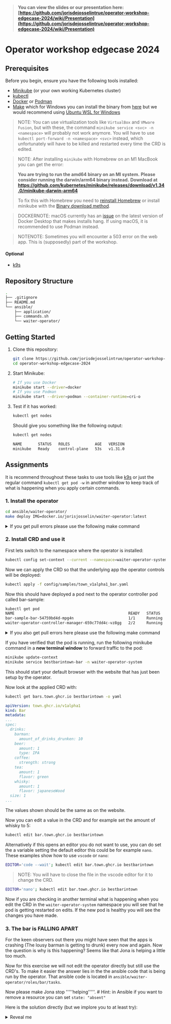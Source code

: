 > **You can view the slides or our presentation here:**
> **[https://github.com/jorisdejosselintrue/operator-workshop-edgecase-2024/wiki/Presentation](https://github.com/jorisdejosselintrue/operator-workshop-edgecase-2024/wiki/Presentation)**

# Operator workshop edgecase 2024

## Prerequisites

Before you begin, ensure you have the following tools installed:

- [Minikube](https://minikube.sigs.k8s.io/docs/start/) (or your own working Kubernetes cluster)
- [kubectl](https://kubernetes.io/docs/tasks/tools/)
- [Docker](https://docs.docker.com/get-docker/) or [Podman](https://podman.io/docs/installation)
- [Make](https://www.gnu.org/software/make/) which for Windows you can install the binary from [here](https://gnuwin32.sourceforge.net/packages/make.htm) but we would recommend using [Ubuntu WSL for Windows](https://ubuntu.com/desktop/wsl)

> NOTE: You can use virtualization tools like `VirtualBox` and `VMware Fusion`, but with these, the command `minikube service <svc> -n <namespace>` will probably not work anymore. You will have to use `kubectl port-forward -n <namespace> <svc>` instead, which unfortunately will have to be killed and restarted every time the CRD is edited.

> NOTE: After installing `minikube` with Homebrew on an M1 MacBook you can get the error:
> 
> **You are trying to run the amd64 binary on an Ml system.**
> **Please consider running the darwin/arm64 binary instead.**
> **Download at https://github.com/kubernetes/minikube/releases/download/v1.34.0/minikube-darwin-arm64**
> 
> To fix this with Homebrew you need to [reinstall Homebrew](https://github.com/Homebrew/install?tab=readme-ov-file#uninstall-homebrew)
or install minikube with the [Binary download method](https://minikube.sigs.k8s.io/docs/start/).

> DOCKERNOTE: macOS currently has an [issue](https://github.com/docker/cli/issues/5412) on the latest version of Docker Desktop that makes installs hang. If using macOS, it is recommended to use Podman instead.

> NOTENOTE: Sometimes you will encounter a 503 error on the web app. This is (supposedly) part of the workshop.

#### Optional

- [k9s](https://k9scli.io)

## Repository Structure

```bash
.
├── .gitignore
├── README.md
└── ansible/
    ├── application/
    ├── commands.sh
    └── waiter-operator/
```

## Getting Started

1. Clone this repository:
   ```bash
   git clone https://github.com/jorisdejosselintrue/operator-workshop-edgecase-2024.git
   cd operator-workshop-edgecase-2024
   ```

2. Start Minikube:
   ```bash
   # If you use Docker
   minikube start --driver=docker
   # If you use Podman
   minikube start --driver=podman --container-runtime=cri-o
   ```

3. Test if it has worked:
   ```bash
   kubectl get nodes
   ```
   Should give you something like the following output:
   ```bash
   kubectl get nodes

   NAME       STATUS   ROLES           AGE   VERSION
   minikube   Ready    control-plane   53s   v1.31.0
   ```

## Assignments

It is recommend throughout these tasks to use tools like [k9s](https://k9scli.io/topics/install/) or just the regular command `kubectl get pod -w` in another window to keep track of what is happening when you apply certain commands.

### 1. Install the operator

```bash
cd ansible/waiter-operator/
make deploy IMG=docker.io/jorisjosselin/waiter-operator:latest
```

<details>
  <summary>If you get pull errors please use the following make command</summary>

```bash
make deploy IMG=trcr.nl/ec/waiter-operator:latest
```

</details>

### 2. Install CRD and use it

First lets switch to the namespace where the operator is installed:
```bash
kubectl config set-context --current --namespace=waiter-operator-system
```

Now we can apply the CRD so that the underlying app the operator controls will be deployed:
```bash
kubectl apply -f config/samples/town_v1alpha1_bar.yaml
```

Now this should have deployed a pod next to the operator controller pod called bar-sample:
```bash
kubectl get pod
NAME                                                  READY   STATUS    RESTARTS   AGE
bar-sample-bar-54759bd4d-mpg4n                        1/1     Running   0          63s
waiter-operator-controller-manager-659c77dd4c-vz8gg   2/2     Running   0          3m4s
```

<details>
  <summary>If you also get pull errors here please use the following make command</summary>

```bash
kubectl patch Bar bestbarintown --type='merge' -p '{"spec": { "image": "trcr.nl/ec/waiter-operator-site" } }'
```

</details>

If you have verified that the pod is running, run the following minikube command in a **new terminal window** to forward traffic to the pod:
```bash
minikube update-context
minikube service bestbarintown-bar -n waiter-operator-system
```
This should start your default browser with the website that has just been setup by the operator.

Now look at the applied CRD with:
```bash
kubectl get bars.town.ghcr.io bestbarintown -o yaml
```
```yaml
apiVersion: town.ghcr.io/v1alpha1
kind: Bar
metadata:
...
spec:
  drinks:
    barman:
      amount_of_drinks_drunken: 10
    beer:
      amount: 1
      type: IPA
    coffee:
      strength: strong
    tea:
      amount: 1
      flavor: green
    whisky:
      amount: 1
      flavor: japaneseWood
  size: 1
...
```
The values shown should be the same as on the website.

Now you can edit a value in the CRD and for example set the amount of whisky to 5:

```bash
kubectl edit bar.town.ghcr.io bestbarintown
```
Alternatively if this opens an editor you do not want to use, you can do set the a variable setting the default editor this could be for example `nano`. These examples show how to use `vscode` or `nano`:
```bash
EDITOR='code --wait'; kubectl edit bar.town.ghcr.io bestbarintown
```
> NOTE: You will have to close the file in the vscode editor for it to change the CRD.
```bash
EDITOR='nano'; kubectl edit bar.town.ghcr.io bestbarintown
```

Now if you are checking in another terminal what is happening when you edit the CRD in the `waiter-operator-system` namespace you will see that he pod is getting restarted on edits. If the new pod is healthy you will see the changes you have made.

### 3. The bar is FALLING APART

For the keen observers out there you might have seen that the apps is crashing (The lousy barman is getting to drunk) every now and again. Now the question is why is this happening? Seems like that Jona is helping a little too much.

Now for this exercise we will not edit the operator directly but still use the CRD's. To make it easier the answer lies in the the ansible code that is being run by the operator. That ansible code is located in `ansible/waiter-operator/roles/bar/tasks`.

Now please make Jona stop '''''helping'''''. # Hint: in Ansible if you want to remove a resource you can set `state: "absent"`

Here is the solution directly (but we implore you to at least try):
<details>
  <summary>Reveal me</summary>
  The following cronjob is the one spanning the job that makes the barman drunk (Adds an integer):

  ```bash
  kubectl get cronjobs.batch

  NAME                        SCHEDULE      TIMEZONE   SUSPEND   ACTIVE   LAST SCHEDULE   AGE
  bestbarintown-jona-helper   */1 * * * *   <none>     False     0        <none>          44s
  ```

  In the 'Add the Jona helper' task in the 'ansible/waiter-operator/roles/bar/tasks/main.yml' file, you can see the following state being set as 'present' by default:

  ```yaml
  - name: Add the Jona helper
    kubernetes.core.k8s:
      state: "{{ stopitjona | default('present') }}"
  ```

  You can disable the cronjob with the following patch on the CRD:

  ```bash
  kubectl patch Bar bestbarintown --type='merge' -p '{"spec": { "stopitjona": "absent" } }'
  ```

  After waiting a bit the cronjob should not be there anymore:

  ```bash
  kubectl get cronjobs.batch

  No resources found in waiter-operator-system namespace.
  ```
</details>
